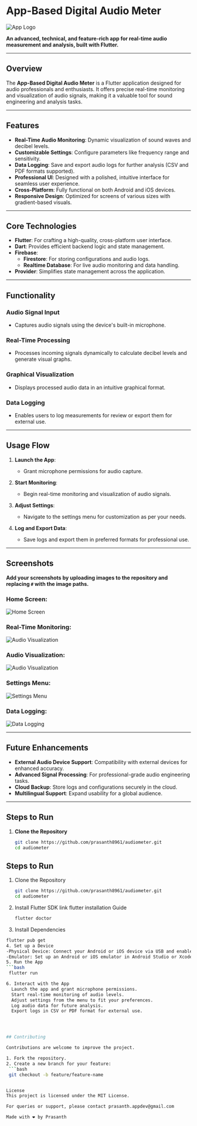 # App-Based Digital Audio Meter

![App Logo](#)

**An advanced, technical, and feature-rich app for real-time audio measurement and analysis, built with Flutter.**

---

## Overview

The **App-Based Digital Audio Meter** is a Flutter application designed for audio professionals and enthusiasts. It offers precise real-time monitoring and visualization of audio signals, making it a valuable tool for sound engineering and analysis tasks.

---

## Features

- **Real-Time Audio Monitoring**: Dynamic visualization of sound waves and decibel levels.
- **Customizable Settings**: Configure parameters like frequency range and sensitivity.
- **Data Logging**: Save and export audio logs for further analysis (CSV and PDF formats supported).
- **Professional UI**: Designed with a polished, intuitive interface for seamless user experience.
- **Cross-Platform**: Fully functional on both Android and iOS devices.
- **Responsive Design**: Optimized for screens of various sizes with gradient-based visuals.

---

## Core Technologies

- **Flutter**: For crafting a high-quality, cross-platform user interface.
- **Dart**: Provides efficient backend logic and state management.
- **Firebase**:
  - **Firestore**: For storing configurations and audio logs.
  - **Realtime Database**: For live audio monitoring and data handling.
- **Provider**: Simplifies state management across the application.

---

## Functionality

### **Audio Signal Input**
- Captures audio signals using the device's built-in microphone.

### **Real-Time Processing**
- Processes incoming signals dynamically to calculate decibel levels and generate visual graphs.

### **Graphical Visualization**
- Displays processed audio data in an intuitive graphical format.

### **Data Logging**
- Enables users to log measurements for review or export them for external use.

---

## Usage Flow

1. **Launch the App**:
   - Grant microphone permissions for audio capture.

2. **Start Monitoring**:
   - Begin real-time monitoring and visualization of audio signals.

3. **Adjust Settings**:
   - Navigate to the settings menu for customization as per your needs.

4. **Log and Export Data**:
   - Save logs and export them in preferred formats for professional use.

---

## Screenshots

**Add your screenshots by uploading images to the repository and replacing `#` with the image paths.**

### **Home Screen**:
![Home Screen](assets/img_samples/home_screen.jpg)

### **Real-Time Monitoring**:
![Audio Visualization](assets/img_samples/audio_monitor.jpg)

### **Audio Visualization**:
![Audio Visualization](assets/img_samples/audio_visualization.jpg)

### **Settings Menu**:
![Settings Menu](assets/img_samples/settings_menu.jpg)

### **Data Logging**:
![Data Logging](assets/img_samples/data_logging.jpg)

---

## Future Enhancements

- **External Audio Device Support**: Compatibility with external devices for enhanced accuracy.
- **Advanced Signal Processing**: For professional-grade audio engineering tasks.
- **Cloud Backup**: Store logs and configurations securely in the cloud.
- **Multilingual Support**: Expand usability for a global audience.

---

## Steps to Run

1. **Clone the Repository**
   ```bash
   git clone https://github.com/prasanth8961/audiometer.git
   cd audiometer

## Steps to Run
1. Clone the Repository
   ```bash
   git clone https://github.com/prasanth8961/audiometer.git
   cd audiometer
2. Install Flutter SDK
   link flutter installation Guide
   ```bash
   flutter doctor
3. Install Dependencies
  ```bash
  flutter pub get
4. Set up a Device
  -Physical Device: Connect your Android or iOS device via USB and enable Developer Mode.
  -Emulator: Set up an Android or iOS emulator in Android Studio or Xcode.
5. Run the App
```bash
   flutter run

6. Interact with the App
    Launch the app and grant microphone permissions.
    Start real-time monitoring of audio levels.
    Adjust settings from the menu to fit your preferences.
    Log audio data for future analysis.
    Export logs in CSV or PDF format for external use.

  


## Contributing

Contributions are welcome to improve the project.

1. Fork the repository.
2. Create a new branch for your feature:
   ```bash
   git checkout -b feature/feature-name


License
This project is licensed under the MIT License.

For queries or support, please contact prasanth.appdev@gmail.com

Made with ❤️ by Prasanth
